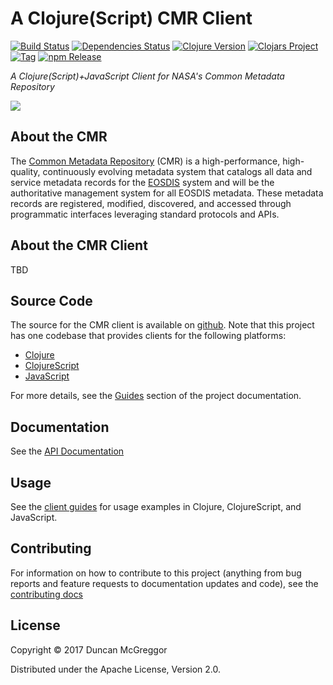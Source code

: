 # A Clojure(Script) CMR Client

[![Build Status][travis badge]][travis]
[![Dependencies Status][deps-badge]][deps]
[![Clojure Version][clojure-v]](project.clj)
[![Clojars Project][clojars-badge]][clojars]
[![Tag][tag-badge]][tag]
[![npm Release][npm-badge]][npm]


*A Clojure(Script)+JavaScript Client for NASA's Common Metadata Repository*

[![][logo]][logo]


## About the CMR

The [Common Metadata Repository][cmr-project] (CMR) is a high-performance,
high-quality, continuously evolving metadata system that catalogs all data and
service metadata records for the [EOSDIS][eosdis] system and will be the
authoritative management system for all EOSDIS metadata. These metadata records
are registered, modified, discovered, and accessed through programmatic
interfaces leveraging standard protocols and APIs.


## About the CMR Client

TBD

## Source Code

The source for the CMR client is available on [github][cmr-github]. Note that
this project has one codebase that provides clients for the following
platforms:

* [Clojure][clojure]
* [ClojureScript][clojurescript]
* [JavaScript][javascript]

For more details, see the [Guides][guides] section of the project
documentation.


## Documentation

See the [API Documentation][client-api-docs]


## Usage

See the [client guides][guides] for usage examples in Clojure,
ClojureScript, and JavaScript.


## Contributing

For information on how to contribute to this project (anything from bug reports
and feature requests to documentation updates and code), see the
[contributing docs][contributing-docs]


## License

Copyright © 2017 Duncan McGreggor

Distributed under the Apache License, Version 2.0.


<!-- Named page links below: /-->

[logo]: misc/images/ohboyohboyohboy.gif
[travis]: https://travis-ci.org/oubiwann/cmr-client
[travis badge]: https://img.shields.io/travis/oubiwann/cmr-client.svg
[deps]: http://jarkeeper.com/oubiwann/cmr-client
[deps-badge]: http://jarkeeper.com/oubiwann/cmr-client/status.svg
[tag-badge]: https://img.shields.io/github/tag/oubiwann/cmr-client.svg
[tag]: https://github.com/oubiwann/cmr-client/tags
[clojure-v]: https://img.shields.io/badge/clojure-1.8.0-blue.svg
[jdk-v]: https://img.shields.io/badge/jdk-1.7+-blue.svg
[clojars]: https://clojars.org/gov.nasa.earthdata/cmr-client
[clojars-badge]: https://img.shields.io/clojars/v/gov.nasa.earthdata/cmr-client.svg
[npm-badge]: https://img.shields.io/npm/v/@nasa-earthdata/cmr.svg
[npm]: https://www.npmjs.com/package/@nasa-earthdata/cmr

[cmr-project]: https://earthdata.nasa.gov/about/science-system-description/eosdis-components/common-metadata-repository
[eosdis]: https://earthdata.nasa.gov/about
[cmr-github]: https://github.com/nasa/Common-Metadata-Repository
[clojure]: https://clojure.org/
[clojurescript]: https://clojurescript.org/
[javascript]: https://developer.mozilla.org/en-US/docs/Web/JavaScript
[client-api-docs]: https://oubiwann.github.io/cmr-client/current/
[guides]: https://oubiwann.github.io/cmr-client/current/3000-guides.html
[contributing-docs]: https://oubiwann.github.io/cmr-client/current/9100-contributing.html
